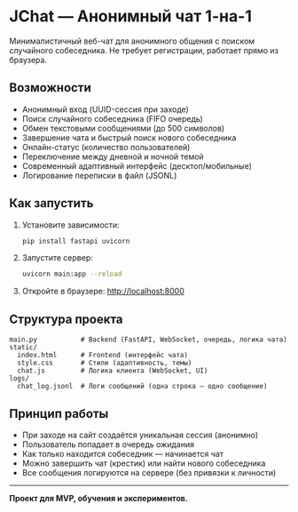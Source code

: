 # JChat — Анонимный чат 1-на-1

Минималистичный веб-чат для анонимного общения с поиском случайного собеседника. Не требует регистрации, работает прямо из браузера.

## Возможности
- Анонимный вход (UUID-сессия при заходе)
- Поиск случайного собеседника (FIFO очередь)
- Обмен текстовыми сообщениями (до 500 символов)
- Завершение чата и быстрый поиск нового собеседника
- Онлайн-статус (количество пользователей)
- Переключение между дневной и ночной темой
- Современный адаптивный интерфейс (десктоп/мобильные)
- Логирование переписки в файл (JSONL)

## Как запустить
1. Установите зависимости:
   ```bash
   pip install fastapi uvicorn
   ```
2. Запустите сервер:
   ```bash
   uvicorn main:app --reload
   ```
3. Откройте в браузере:
   [http://localhost:8000](http://localhost:8000)

## Структура проекта
```
main.py           # Backend (FastAPI, WebSocket, очередь, логика чата)
static/
  index.html      # Frontend (интерфейс чата)
  style.css       # Стили (адаптивность, темы)
  chat.js         # Логика клиента (WebSocket, UI)
logs/
  chat_log.jsonl  # Логи сообщений (одна строка — одно сообщение)
```

## Принцип работы
- При заходе на сайт создаётся уникальная сессия (анонимно)
- Пользователь попадает в очередь ожидания
- Как только находится собеседник — начинается чат
- Можно завершить чат (крестик) или найти нового собеседника
- Все сообщения логируются на сервере (без привязки к личности)

---

**Проект для MVP, обучения и экспериментов.** 